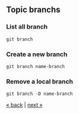## Topic branchs

### List all branch
	git branch
### Create a new branch
	git branch name-branch
### Remove a local branch
	git branch -D name-branch

[&laquo; back](https://github.com/MRCardoso/git-code/blob/master/topics/basic.md) |
[next &raquo;](https://github.com/MRCardoso/git-code/blob/master/topics/checkout.md)
